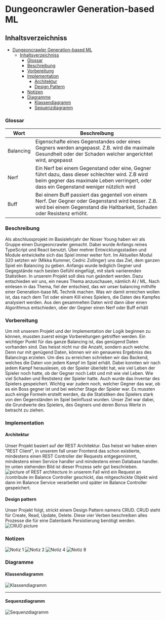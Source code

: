 # Dungeoncrawler Generation-based ML

## Inhaltsverzeichniss
- [Dungeoncrawler Generation-based ML](#dungeoncrawler-generation-based-ml)
  - [Inhaltsverzeichniss](#inhaltsverzeichniss)
    - [ Glossar](#-glossar)
    - [ Beschreibung](#-beschreibung)
    - [ Vorbereitung](#-vorbereitung)
    - [ Implementation](#-implementation)
      - [Architektur](#a-namearchitecture-a-architektur)
      - [Design Pattern](#a-namedesign-pattern-a-design-pattern)
    - [ Notizen](#-notizen)
    - [ Diagramme](#-diagramme)
      - [Klassendiagramm](#klassendiagramm)
      - [Sequenzdiagramm](#sequenzdiagramm)

### <a name="Glossar"></a> Glossar

|Wort|Beschreibung   |
|---|---|
|Balancing|Eigenschafte eines Gegenstandes oder eines Gegners werden angepasst. Z.B. wird die maximale Gesundheit oder der Schaden welcher angerichtet wird, angepasst|
|Nerf|Ein Nerf bei einem Gegenstand oder eine, Gegner führt dazu, dass dieser schlechter wird. Z.B wird beim gegner das maximale Leben verringert, oder dass ein Gegenstand weniger nützlich wird|
|Buff|Bei einem Buff passiert das gegenteil von einem Nerf. Der Gegner oder Gegenstand wird besser. Z.B. wird bei einem Gegenstand die Haltbarkeit, Schaden oder Resistenz erhöht.|
### <a name="description"></a> Beschreibung

Als abschlussprojekt im Basislehrjahr der Noser Young haben wir als Gruppe einen Dungeoncrawler gemacht. Dabei wurde Anfangs reines TypeScript und React benutzt. Über mehrer Entwicklungsstadien und Module entwickelte sich das Spiel immer weiter fort. Im Aktuellen Modul 320 setzten wir (Mikka Kummer, Cedric Zollinger) uns das Ziel, dem ganzen Spiel ein Balancing zu geben. Anfangs wurde lediglich Gegner und Gegegstände nach besten Gefühl eingefügt, mit stark variierenden Statistiken. In unserem Projekt soll dies nun geändert werden. Dazu entschieden wir uns, ein neues Thema anzuschauen, nämlich AI / ML. Nach einlesen in das Thema, fiel der entschied, das wir unser balancing mithilfe einer Generation-base ML Technik machen. Was wir damit erreichen wollen ist, das nach dem Tot oder einem Kill eines Spielers, die Daten des Kampfes analysiert werden. Aus den gesammelten Daten wird dann über einen Algorithmus entschieden, ober der Gegner einen Nerf oder Buff erhält


### <a name="preps"></a> Vorbereitung
Um mit unserem Projekt und der Implementation der Logik beginnen zu können, mussten zuerst einige Vorbereitungen getroffen werden. Ein wichtiger Punkt für das ganze Balancing ist, das genügend Daten vorhanden sind. Das heisst nicht nur die Anzahl, sondern auch welche. Denn nur mit genügend Daten, können wir ein genaueres Ergebniss des Balancings erzielen. Um dies zu erreichen schrieben wir das Backend, welches die Daten von jedem Kampf im Spiel erhält. Dabei konnten wir nach jedem Kampf herauslesen, ob der Spieler überlebt hat, wie viel Leben der Spieler noch hatte, ob der Gegner noch Lebt und mit wie viel Leben. Wie viel Schaden und Restistenz der Spieler hatte. Auch wurde das Inventar des Spielers gespeichert. Wichtig war zudem noch, welcher Gegner das war, ob es ein Boss gegner ist und bei welcher Stage der Spieler war. 
Es mussten auch einige Formeln erstellt werden, da die Statistiken des Spielers stark von den Gegenständen im Spiel beiinflusst wurden. Unser Ziel war dabei, die Grundwerte des Spielers, des Gegners und deren Bonus Werte in betracht zu ziehen. 

### <a name="impl"></a> Implementation

#### <a name="architecture"></a> Architektur
Unser Projekt basiert auf der REST Architektur. Das heisst wir haben einen "REST Client", in unserem fall unser Frontend das schon existierte, mindestens einen REST Controller der Requests entgegennimmt, mindestens einen Service handler und mindestens einen Database handler.
Im unten stehenden Bild ist dieser Prozess sehr gut beschrieben.
![picture of REST architecture](./project-ressources/restful-web-services-api-architecture.jpg)
In unserem Fall wird ein Request an /contribute im Balance Controller geschickt, das mitgeschickte Objekt wird dann im Balance Service verarbeitet und später im Balance Controller gespeichert.
#### <a name="design-pattern"></a> Design pattern

Unser Projekt folgt, strickt einem Design Pattern namens CRUD.
CRUD steht für Create, Read, Update, Delete. Diese vier Verben beschreiben alles Prozesse
die für eine Datenbank Persistierung benötigt werden.
![CRUD picture](./project-ressources/CRUD.png)

### <a name="notes"></a> Notizen

![Notiz 1](./project-ressources/MicrosoftTeams-image%20(37).png)
![Notiz 2](./project-ressources/MicrosoftTeams-image%20(31).png)
![Notiz 4](./project-ressources/MicrosoftTeams-image%20(33).png)
![Notiz 8](./project-ressources/MicrosoftTeams-image%20(36).png)



### <a name="diagramms"></a> Diagramme
#### Klassendiagramm
![Klassendiagramm](./project-ressources/class-diagramm.png)
***
#### Sequenzdiagramm
![Sequenzdiagramm](./project-ressources/sequenz-diagramm.png)
